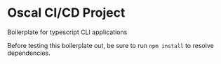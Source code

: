 # Oscal CI/CD Project
Boilerplate for typescript CLI applications

Before testing this boilerplate out, be sure to run `npm install` to resolve dependencies.